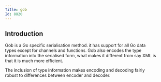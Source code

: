 ```yaml
---
Title: gob
Id: 8820
---
```

## Introduction
Gob is a Go specific serialisation method. it has support for all Go data types except for channels and functions. Gob also encodes the type information into the serialised form, what makes it different from say XML is that it is much more efficient.

The inclusion of type information makes encoding and decoding fairly robust to differences between encoder and decoder.
